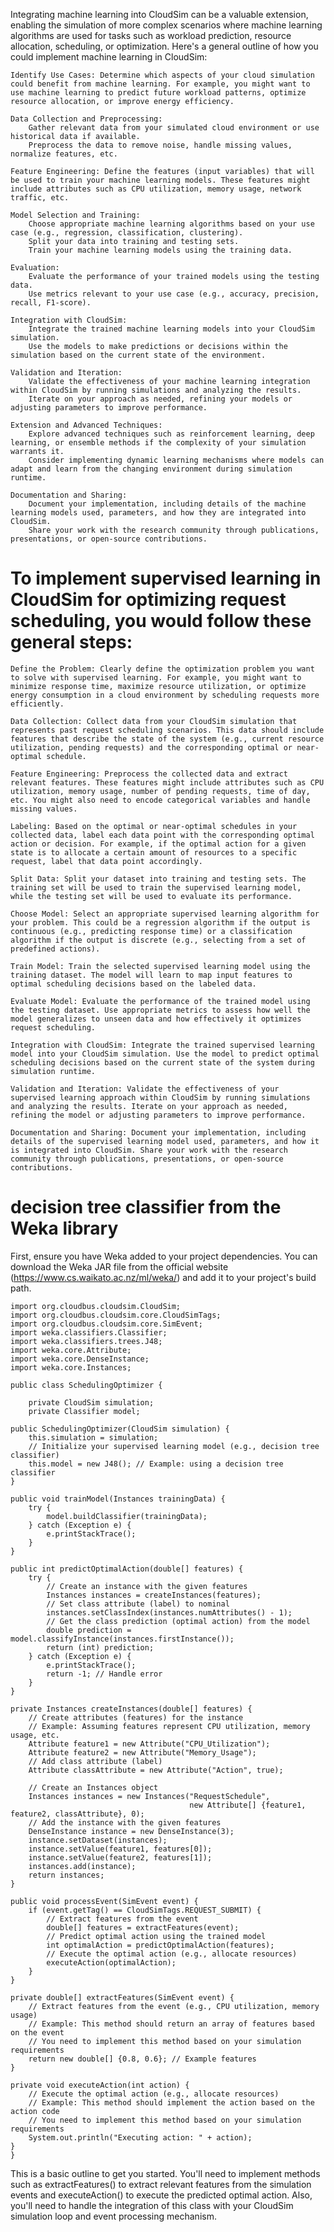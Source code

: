 Integrating machine learning into CloudSim can be a valuable extension, enabling the simulation of more complex scenarios where machine learning algorithms are used for tasks such as workload prediction, resource allocation, scheduling, or optimization. Here's a general outline of how you could implement machine learning in CloudSim:

    Identify Use Cases: Determine which aspects of your cloud simulation could benefit from machine learning. For example, you might want to use machine learning to predict future workload patterns, optimize resource allocation, or improve energy efficiency.

    Data Collection and Preprocessing:
        Gather relevant data from your simulated cloud environment or use historical data if available.
        Preprocess the data to remove noise, handle missing values, normalize features, etc.

    Feature Engineering: Define the features (input variables) that will be used to train your machine learning models. These features might include attributes such as CPU utilization, memory usage, network traffic, etc.

    Model Selection and Training:
        Choose appropriate machine learning algorithms based on your use case (e.g., regression, classification, clustering).
        Split your data into training and testing sets.
        Train your machine learning models using the training data.

    Evaluation:
        Evaluate the performance of your trained models using the testing data.
        Use metrics relevant to your use case (e.g., accuracy, precision, recall, F1-score).

    Integration with CloudSim:
        Integrate the trained machine learning models into your CloudSim simulation.
        Use the models to make predictions or decisions within the simulation based on the current state of the environment.

    Validation and Iteration:
        Validate the effectiveness of your machine learning integration within CloudSim by running simulations and analyzing the results.
        Iterate on your approach as needed, refining your models or adjusting parameters to improve performance.

    Extension and Advanced Techniques:
        Explore advanced techniques such as reinforcement learning, deep learning, or ensemble methods if the complexity of your simulation warrants it.
        Consider implementing dynamic learning mechanisms where models can adapt and learn from the changing environment during simulation runtime.

    Documentation and Sharing:
        Document your implementation, including details of the machine learning models used, parameters, and how they are integrated into CloudSim.
        Share your work with the research community through publications, presentations, or open-source contributions.

# To implement supervised learning in CloudSim for optimizing request scheduling, you would follow these general steps:

    Define the Problem: Clearly define the optimization problem you want to solve with supervised learning. For example, you might want to minimize response time, maximize resource utilization, or optimize energy consumption in a cloud environment by scheduling requests more efficiently.

    Data Collection: Collect data from your CloudSim simulation that represents past request scheduling scenarios. This data should include features that describe the state of the system (e.g., current resource utilization, pending requests) and the corresponding optimal or near-optimal schedule.

    Feature Engineering: Preprocess the collected data and extract relevant features. These features might include attributes such as CPU utilization, memory usage, number of pending requests, time of day, etc. You might also need to encode categorical variables and handle missing values.

    Labeling: Based on the optimal or near-optimal schedules in your collected data, label each data point with the corresponding optimal action or decision. For example, if the optimal action for a given state is to allocate a certain amount of resources to a specific request, label that data point accordingly.

    Split Data: Split your dataset into training and testing sets. The training set will be used to train the supervised learning model, while the testing set will be used to evaluate its performance.

    Choose Model: Select an appropriate supervised learning algorithm for your problem. This could be a regression algorithm if the output is continuous (e.g., predicting response time) or a classification algorithm if the output is discrete (e.g., selecting from a set of predefined actions).

    Train Model: Train the selected supervised learning model using the training dataset. The model will learn to map input features to optimal scheduling decisions based on the labeled data.

    Evaluate Model: Evaluate the performance of the trained model using the testing dataset. Use appropriate metrics to assess how well the model generalizes to unseen data and how effectively it optimizes request scheduling.

    Integration with CloudSim: Integrate the trained supervised learning model into your CloudSim simulation. Use the model to predict optimal scheduling decisions based on the current state of the system during simulation runtime.

    Validation and Iteration: Validate the effectiveness of your supervised learning approach within CloudSim by running simulations and analyzing the results. Iterate on your approach as needed, refining the model or adjusting parameters to improve performance.

    Documentation and Sharing: Document your implementation, including details of the supervised learning model used, parameters, and how it is integrated into CloudSim. Share your work with the research community through publications, presentations, or open-source contributions.


# decision tree classifier from the Weka library

First, ensure you have Weka added to your project dependencies. You can download the Weka JAR file from the official website (https://www.cs.waikato.ac.nz/ml/weka/) and add it to your project's build path.


    import org.cloudbus.cloudsim.CloudSim;
    import org.cloudbus.cloudsim.core.CloudSimTags;
    import org.cloudbus.cloudsim.core.SimEvent;
    import weka.classifiers.Classifier;
    import weka.classifiers.trees.J48;
    import weka.core.Attribute;
    import weka.core.DenseInstance;
    import weka.core.Instances;

    public class SchedulingOptimizer {
    
        private CloudSim simulation;
        private Classifier model;

    public SchedulingOptimizer(CloudSim simulation) {
        this.simulation = simulation;
        // Initialize your supervised learning model (e.g., decision tree classifier)
        this.model = new J48(); // Example: using a decision tree classifier
    }

    public void trainModel(Instances trainingData) {
        try {
            model.buildClassifier(trainingData);
        } catch (Exception e) {
            e.printStackTrace();
        }
    }

    public int predictOptimalAction(double[] features) {
        try {
            // Create an instance with the given features
            Instances instances = createInstances(features);
            // Set class attribute (label) to nominal
            instances.setClassIndex(instances.numAttributes() - 1);
            // Get the class prediction (optimal action) from the model
            double prediction = model.classifyInstance(instances.firstInstance());
            return (int) prediction;
        } catch (Exception e) {
            e.printStackTrace();
            return -1; // Handle error
        }
    }

    private Instances createInstances(double[] features) {
        // Create attributes (features) for the instance
        // Example: Assuming features represent CPU utilization, memory usage, etc.
        Attribute feature1 = new Attribute("CPU_Utilization");
        Attribute feature2 = new Attribute("Memory_Usage");
        // Add class attribute (label)
        Attribute classAttribute = new Attribute("Action", true);

        // Create an Instances object
        Instances instances = new Instances("RequestSchedule", 
                                            new Attribute[] {feature1, feature2, classAttribute}, 0);
        // Add the instance with the given features
        DenseInstance instance = new DenseInstance(3);
        instance.setDataset(instances);
        instance.setValue(feature1, features[0]);
        instance.setValue(feature2, features[1]);
        instances.add(instance);
        return instances;
    }

    public void processEvent(SimEvent event) {
        if (event.getTag() == CloudSimTags.REQUEST_SUBMIT) {
            // Extract features from the event
            double[] features = extractFeatures(event);
            // Predict optimal action using the trained model
            int optimalAction = predictOptimalAction(features);
            // Execute the optimal action (e.g., allocate resources)
            executeAction(optimalAction);
        }
    }

    private double[] extractFeatures(SimEvent event) {
        // Extract features from the event (e.g., CPU utilization, memory usage)
        // Example: This method should return an array of features based on the event
        // You need to implement this method based on your simulation requirements
        return new double[] {0.8, 0.6}; // Example features
    }

    private void executeAction(int action) {
        // Execute the optimal action (e.g., allocate resources)
        // Example: This method should implement the action based on the action code
        // You need to implement this method based on your simulation requirements
        System.out.println("Executing action: " + action);
    }
    }

This is a basic outline to get you started. You'll need to implement methods such as extractFeatures() to extract relevant features from the simulation events and executeAction() to execute the predicted optimal action. Also, you'll need to handle the integration of this class with your CloudSim simulation loop and event processing mechanism.
